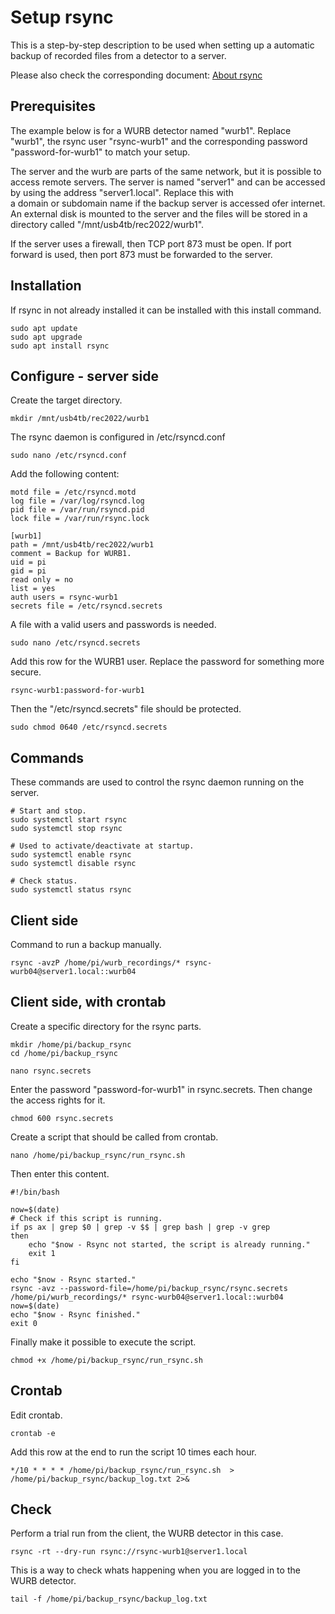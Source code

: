 # Setup rsync

This is a step-by-step description to be used when setting up a
automatic backup of recorded files from a detector to a server.

Please also check the corresponding document:
[About rsync](./about_rsync.md)

## Prerequisites

The example below is for a WURB detector named "wurb1".
Replace "wurb1", the rsync user "rsync-wurb1" and the corresponding
password "password-for-wurb1" to match your setup.

The server and the wurb are parts of the same network, but it is possible
to access remote servers. The server is named "server1" and can be
accessed by using the address "server1.local". Replace this with  
a domain or subdomain name if the backup server is accessed ofer internet.
An external disk is mounted to the server and the files will be stored
in a directory called "/mnt/usb4tb/rec2022/wurb1".

If the server uses a firewall, then TCP port 873 must be open.
If port forward is used, then port 873 must be forwarded to the server.

## Installation

If rsync in not already installed it can be installed
with this install command.

    sudo apt update
    sudo apt upgrade
    sudo apt install rsync

## Configure - server side

Create the target directory. 

    mkdir /mnt/usb4tb/rec2022/wurb1

The rsync daemon is configured in /etc/rsyncd.conf

    sudo nano /etc/rsyncd.conf

Add the following content:

    motd file = /etc/rsyncd.motd
    log file = /var/log/rsyncd.log
    pid file = /var/run/rsyncd.pid
    lock file = /var/run/rsync.lock

    [wurb1]
    path = /mnt/usb4tb/rec2022/wurb1
    comment = Backup for WURB1.
    uid = pi
    gid = pi
    read only = no
    list = yes
    auth users = rsync-wurb1
    secrets file = /etc/rsyncd.secrets

A file with a valid users and passwords is needed.

    sudo nano /etc/rsyncd.secrets

Add this row for the WURB1 user. Replace the
password for something more secure.

    rsync-wurb1:password-for-wurb1

Then the "/etc/rsyncd.secrets" file should be protected.

    sudo chmod 0640 /etc/rsyncd.secrets

## Commands

These commands are used to control the rsync daemon running on the
server.

    # Start and stop.
    sudo systemctl start rsync
    sudo systemctl stop rsync

    # Used to activate/deactivate at startup.
    sudo systemctl enable rsync
    sudo systemctl disable rsync

    # Check status.
    sudo systemctl status rsync    

## Client side

Command to run a backup manually.

    rsync -avzP /home/pi/wurb_recordings/* rsync-wurb04@server1.local::wurb04

## Client side, with crontab

Create a specific directory for the rsync parts.

    mkdir /home/pi/backup_rsync
    cd /home/pi/backup_rsync
    
    nano rsync.secrets

Enter the password "password-for-wurb1" in rsync.secrets.
Then change the access rights for it.

    chmod 600 rsync.secrets

Create a script that should be called from crontab.

    nano /home/pi/backup_rsync/run_rsync.sh

Then enter this content.

    #!/bin/bash

    now=$(date)
    # Check if this script is running.
    if ps ax | grep $0 | grep -v $$ | grep bash | grep -v grep
    then
        echo "$now - Rsync not started, the script is already running."
        exit 1
    fi

    echo "$now - Rsync started."
    rsync -avz --password-file=/home/pi/backup_rsync/rsync.secrets /home/pi/wurb_recordings/* rsync-wurb04@server1.local::wurb04
    now=$(date)
    echo "$now - Rsync finished."
    exit 0

Finally make it possible to execute the script.

    chmod +x /home/pi/backup_rsync/run_rsync.sh 

## Crontab

Edit crontab.

    crontab -e

Add this row at the end to run the script 10 times each hour.

    */10 * * * * /home/pi/backup_rsync/run_rsync.sh  > /home/pi/backup_rsync/backup_log.txt 2>&

## Check

Perform a trial run from the client, the WURB detector in this case.

    rsync -rt --dry-run rsync://rsync-wurb1@server1.local

This is a way to check whats happening when you are logged in to the 
WURB detector.

    tail -f /home/pi/backup_rsync/backup_log.txt

